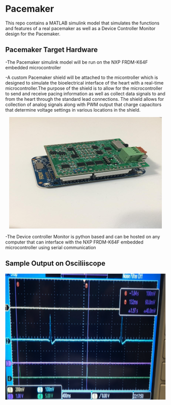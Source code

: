 # Pacemaker
This repo contains a MATLAB simulink model that simulates the functions and features of a real pacemaker as well as a Device Controller Monitor design for the Pacemaker.

## Pacemaker Target Hardware
-The Pacemaker simulink model will be run on the NXP FRDM-K64F embedded microcontroller 

-A custom Pacemaker shield will be attached to the micontroller which is designed to simulate the bioelectrical interface of the heart with a real-time microcontroller.The purpose of the shield is to allow for the microcontroller to send and receive pacing information as well as collect data signals to and from the heart through the standard lead connections. The shield allows for collection of analog signals along with PWM output that charge capacitors that determine voltage settings in various locations in the shield.

<p align="center">
  <img src="images\Pacemaker_Hardware.jpg" alt="alt text" width="480" height="350">
</p>


-The Device controller Monitor is python based and can be hosted on any computer that can interface with the NXP FRDM-K64F embedded microcontroller using serial communication

## Sample Output on Osciliiscope 
<p align="center">
  <img src="images\Sample_Hardware_Output.PNG" alt="alt text" width="700" height="400">
</p>
